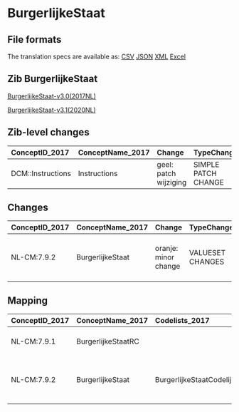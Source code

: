 # BurgerlijkeStaat
## File formats

The translation specs are available as: 
[CSV](../csv/BurgerlijkeStaat.csv) [JSON](../json/BurgerlijkeStaat.json) [XML](../xml/BurgerlijkeStaat.xml) [Excel](../excel/BurgerlijkeStaat.xlsx)



## Zib BurgerlijkeStaat

[BurgerlijkeStaat-v3.0(2017NL)](https://zibs.nl/wiki/BurgerlijkeStaat-v3.0(2017NL))

[BurgerlijkeStaat-v3.1(2020NL)](https://zibs.nl/wiki/BurgerlijkeStaat-v3.1(2020NL))







## Zib-level changes

| ConceptID_2017    | ConceptName_2017   | Change                | TypeChange          | Omschrijving                  |
|:------------------|:-------------------|:----------------------|:--------------------|:------------------------------|
| DCM::Instructions | Instructions       | geel: patch wijziging | SIMPLE PATCH CHANGE | Tekst instructions gewijzigd. |

## Changes

| ConceptID_2017   | ConceptName_2017   | Change               | TypeChange       | Impact_heen   | TRANSLATIE_spec_heen                  | Impact_terug   | TRANSLATIE_spec_terug                 | Omschrijving                                                                     |
|:-----------------|:-------------------|:---------------------|:-----------------|:--------------|:--------------------------------------|:---------------|:--------------------------------------|:---------------------------------------------------------------------------------|
| NL-CM:7.9.2      | BurgerlijkeStaat   | oranje: minor change | VALUESET CHANGES | Low           | valuesets 2017 -> valueset 2020 regel | Medium         | valuesets 2017 <- valueset 2020 regel | Unmarried/ongehuwd toegevoegd aan codelijst. Never married op discouraged gezet. |

## Mapping

| ConceptID_2017   | ConceptName_2017   | Codelists_2017            | Change                  | ConceptID_2020   | ConceptName_2020   | Codelists_2020            | Bits    | Omschrijving                                                                     | TypeChange       | Impact_heen   | TRANSLATIE_spec_heen                  | Impact_terug   | TRANSLATIE_spec_terug                 |
|:-----------------|:-------------------|:--------------------------|:------------------------|:-----------------|:-------------------|:--------------------------|:--------|:---------------------------------------------------------------------------------|:-----------------|:--------------|:--------------------------------------|:---------------|:--------------------------------------|
| NL-CM:7.9.1      | BurgerlijkeStaatRC |                           | groen: geen wijzigingen | NL-CM:7.9.1      | BurgerlijkeStaatRC |                           |         |                                                                                  | NO CHANGE        |               |                                       |                |                                       |
| NL-CM:7.9.2      | BurgerlijkeStaat   | BurgerlijkeStaatCodelijst | oranje: minor change    | NL-CM:7.9.2      | BurgerlijkeStaat   | BurgerlijkeStaatCodelijst | ZIB-735 | Unmarried/ongehuwd toegevoegd aan codelijst. Never married op discouraged gezet. | VALUESET CHANGES | Low           | valuesets 2017 -> valueset 2020 regel | Medium         | valuesets 2017 <- valueset 2020 regel |

